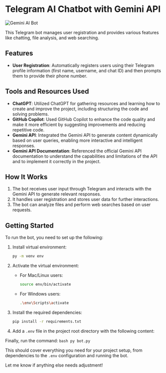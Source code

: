 # Telegram AI Chatbot with Gemini API

![Gemini AI Bot](https://png.pngtree.com/background/20231030/original/pngtree-d-render-of-an-adorable-ai-bot-helper-ideal-for-business-picture-image_5810378.jpg)


This Telegram bot manages user registration and provides various features like chatting, file analysis, and web searching.

## Features

- **User Registration**: Automatically registers users using their Telegram profile information (first name, username, and chat ID) and then prompts them to provide their phone number.

## Tools and Resources Used

- **ChatGPT**: Utilized ChatGPT for gathering resources and learning how to create and improve the project, including structuring the code and solving problems.
- **GitHub Copilot**: Used GitHub Copilot to enhance the code quality and make it more efficient by suggesting improvements and reducing repetitive code.
- **Gemini API**: Integrated the Gemini API to generate content dynamically based on user queries, enabling more interactive and intelligent responses.
- **Gemini API Documentation**: Referenced the official Gemini API documentation to understand the capabilities and limitations of the API and to implement it correctly in the project.

## How It Works

1. The bot receives user input through Telegram and interacts with the Gemini API to generate relevant responses.
2. It handles user registration and stores user data for further interactions.
3. The bot can analyze files and perform web searches based on user requests.

## Getting Started

To run the bot, you need to set up the following:

1. Install virtual environment:
    ```bash
    py -m venv env
    ```

2. Activate the virtual environment:
    - For Mac/Linux users:
      ```bash
      source env/bin/activate
      ```
    - For Windows users:
      ```bash
      .\env\Scripts\activate
      ```

3. Install the required dependencies:
   ```bash
   pip install -r requirements.txt
    ```

4. Add a `.env` file in the project root directory with the following content:

Finally, run the command:
    ```bash
    py bot.py
    ```


This should cover everything you need for your project setup, from dependencies to the `.env` configuration and running the bot.

Let me know if anything else needs adjustment!
